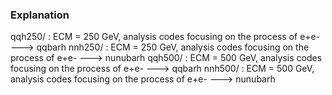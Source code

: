 ### Explanation
qqh250/ : ECM = 250 GeV, analysis codes focusing on the process of e+e- ---> qqbarh
nnh250/ : ECM = 250 GeV, analysis codes focusing on the process of e+e- ---> nunubarh
qqh500/ : ECM = 500 GeV, analysis codes focusing on the process of e+e- ---> qqbarh
nnh500/ : ECM = 500 GeV, analysis codes focusing on the process of e+e- ---> nunubarh
